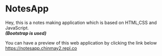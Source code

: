 # NotesApp

Hey, this is a notes making application which is based on HTML,CSS and JavaScript. <br>
***(Bootstrap is used)***

You can have a preview of this web application by clicking the link below
https://notesapp.chinmay2.repl.co
